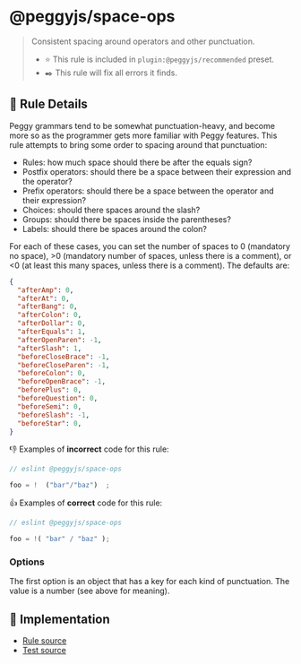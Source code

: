 # @peggyjs/space-ops

> Consistent spacing around operators and other punctuation.
> - ⭐️ This rule is included in `plugin:@peggyjs/recommended` preset.
> - ✒️ This rule will fix all errors it finds.

## 📖 Rule Details

Peggy grammars tend to be somewhat punctuation-heavy, and become more so as
the programmer gets more familiar with Peggy features.  This rule attempts to
bring some order to spacing around that punctuation:

- Rules: how much space should there be after the equals sign?
- Postfix operators: should there be a space between their expression and the operator?
- Prefix operators: should there be a space between the operator and their expression?
- Choices: should there spaces around the slash?
- Groups: should there be spaces inside the parentheses?
- Labels: should there be spaces around the colon?

For each of these cases, you can set the number of spaces to 0 (mandatory no
space), &gt;0 (mandatory number of spaces, unless there is a comment), or
&lt;0 (at least this many spaces, unless there is a comment).  The defaults are:

```json
{
  "afterAmp": 0,
  "afterAt": 0,
  "afterBang": 0,
  "afterColon": 0,
  "afterDollar": 0,
  "afterEquals": 1,
  "afterOpenParen": -1,
  "afterSlash": 1,
  "beforeCloseBrace": -1,
  "beforeCloseParen": -1,
  "beforeColon": 0,
  "beforeOpenBrace": -1,
  "beforePlus": 0,
  "beforeQuestion": 0,
  "beforeSemi": 0,
  "beforeSlash": -1,
  "beforeStar": 0,
}
```

:-1: Examples of **incorrect** code for this rule:

```peg.js
// eslint @peggyjs/space-ops

foo = !  ("bar"/"baz")  ;
```

:+1: Examples of **correct** code for this rule:

```peg.js
// eslint @peggyjs/space-ops

foo = !( "bar" / "baz" );
```

### Options

The first option is an object that has a key for each kind of punctuation.
The value is a number (see above for meaning).

## 🔎 Implementation

- [Rule source](../../src/rules/space-ops.ts)
- [Test source](../../test/rules/space-ops.test.js)
